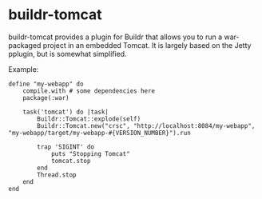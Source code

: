 buildr-tomcat
=============

buildr-tomcat provides a plugin for Buildr that allows you to run a war-packaged project in an embedded Tomcat.
It is largely based on the Jetty pplugin, but is somewhat simplified.

Example:

	define "my-webapp" do
		compile.with # some dependencies here
		package(:war)

		task('tomcat') do |task|
			Buildr::Tomcat::explode(self)
			Buildr::Tomcat.new("crsc", "http://localhost:8084/my-webapp", "my-webapp/target/my-webapp-#{VERSION_NUMBER}").run

			trap 'SIGINT' do
				puts "Stopping Tomcat"
				tomcat.stop
			end
			Thread.stop
		end
	end

